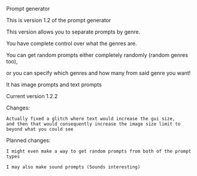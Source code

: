 Prompt generator

This is version 1.2 of the prompt generator

This version allows you to separate prompts by genre.

You have complete control over what the genres are.

You can get random prompts either completely randomly (random genres too), 

or you can specify which genres and how many from said genre you want!

It has image prompts and text prompts

Current version 1.2.2

Changes:

    Actually fixed a glitch where text would increase the gui size,
    and then that would consequently increase the image size limit to beyond what you could see

Planned changes:

    I might even make a way to get random prompts from both of the prompt types

    I may also make sound prompts (Sounds interesting)
